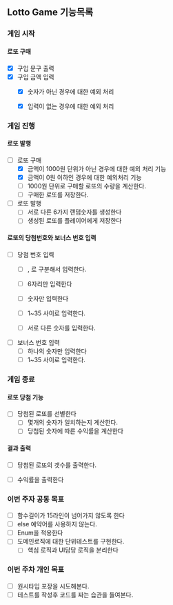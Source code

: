 ## Lotto Game 기능목록

### 게임 시작

#### 로또 구매
- [x] 구입 문구 출력
- [x] 구입 금액 입력
  - [x] 숫자가 아닌 경우에 대한 예외 처리
  - [x] 입력이 없는 경우에 대한 예외 처리 


### 게임 진행

#### 로또 발행

- [ ] 로또 구매
  - [x] 금액이 1000원 단위가 아닌 경우에 대한 예외 처리 기능
  - [x] 금액이 0원 이하인 경우에 대한 예외처리 기능
  - [ ] 1000원 단위로 구매할 로또의 수량을 계산한다.
  - [ ] 구매한 로또를 저장한다.

- [ ] 로또 발행
  - [ ] 서로 다른 6가지 랜덤숫자를 생성한다
  - [ ] 생성된 로또를 플레이어에게 저장한다

#### 로또의 당첨번호와 보너스 번호 입력

- [ ] 당첨 번호 입력
  - [ ] , 로 구분해서 입력한다.
  - [ ] 6자리만 입력한다
  - [ ] 숫자만 입력한다
  - [ ] 1~35 사이로 입력한다.
  - [ ] 서로 다른 숫자를 입력한다.


- [ ] 보너스 번호 입력
  - [ ] 하나의 숫자만 입력한다
  - [ ] 1~35 사이로 입력한다.

### 게임 종료

#### 로또 당첨 기능
- [ ] 당첨된 로또를 선별한다
  - [ ] 몇개의 숫자가 일치하는지 계산한다.
  - [ ] 당첨된 숫자에 따른 수익률을 계산한다

#### 결과 출력
- [ ] 당첨된 로또의 갯수를 출력한다.
- [ ] 수익률을 출력한다


### 이번 주자 공동 목표
- [ ] 함수길이가 15라인이 넘어가지 않도록 한다
- [ ] else 예약어를 사용하지 않는다.
- [ ] Enum을 적용한다
- [ ] 도메인로직에 대한 단위테스트를 구현한다.
  - [ ] 핵심 로직과 UI담당 로직을 분리한다

### 이번 주차 개인 목표
- [ ] 원시타입 포장을 시도해본다.
- [ ] 테스트를 작성후 코드를 짜는 습관을 들여본다.